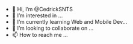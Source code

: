 - 👋 Hi, I’m @CedrickSNTS
- 👀 I’m interested in ...
- 🌱 I’m currently learning Web and Mobile Dev...
- 💞️ I’m looking to collaborate on ...
- 📫 How to reach me ...

<!---
CedrickSNTS/CedrickSNTS is a ✨ special ✨ repository because its `README.md` (this file) appears on your GitHub profile.
You can click the Preview link to take a look at your changes.
--->
